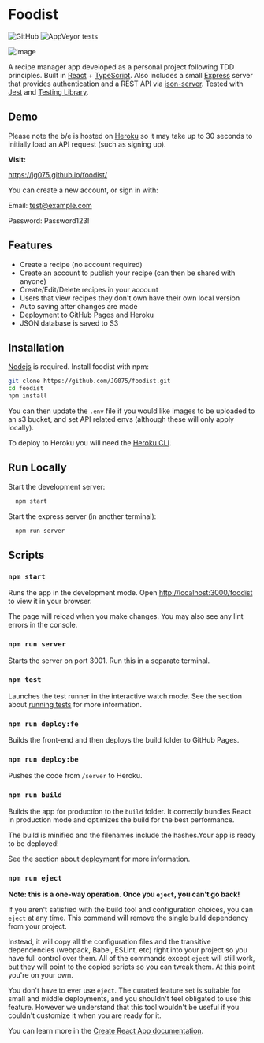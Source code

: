 # Foodist

![GitHub](https://img.shields.io/github/license/JG075/foodist?style=plastic) ![AppVeyor tests](https://img.shields.io/appveyor/tests/JG075/foodist?style=plastic)

![image](https://foodist.s3.eu-west-1.amazonaws.com/uploads/foodist.gif)

A recipe manager app developed as a personal project following TDD principles. Built in [React](https://reactjs.org/) + [TypeScript](https://www.typescriptlang.org/). Also includes a small [Express](https://expressjs.com/) server that provides authentication and a REST API via [json-server](https://github.com/typicode/json-server). Tested with [Jest](https://jestjs.io/) and [Testing Library](https://testing-library.com/).

## Demo

Please note the b/e is hosted on [Heroku](https://heroku.com/) so it may take up to 30 seconds to initially load an API request (such as signing up).

**Visit:**

https://jg075.github.io/foodist/

You can create a new account, or sign in with:

Email: test@example.com

Password: Password123!

## Features

-   Create a recipe (no account required)
-   Create an account to publish your recipe (can then be shared with anyone)
-   Create/Edit/Delete recipes in your account
-   Users that view recipes they don't own have their own local version
-   Auto saving after changes are made
-   Deployment to GitHub Pages and Heroku
-   JSON database is saved to S3

## Installation

[Nodejs](https://nodejs.org/en/) is required. Install foodist with npm:

```bash
git clone https://github.com/JG075/foodist.git
cd foodist
npm install
```

You can then update the `.env` file if you would like images to be uploaded to an s3 bucket, and set API related envs (although these will only apply locally).

To deploy to Heroku you will need the [Heroku CLI](https://devcenter.heroku.com/articles/heroku-cli).

## Run Locally

Start the development server:

```bash
  npm start
```

Start the express server (in another terminal):

```bash
  npm run server
```

## Scripts

### `npm start`

Runs the app in the development mode. Open [http://localhost:3000/foodist](http://localhost:3000/foodist) to view it in your browser.

The page will reload when you make changes. You may also see any lint errors in the console.

### `npm run server`

Starts the server on port 3001. Run this in a separate terminal.

### `npm test`

Launches the test runner in the interactive watch mode. See the section about [running tests](https://facebook.github.io/create-react-app/docs/running-tests) for more information.

### `npm run deploy:fe`

Builds the front-end and then deploys the build folder to GitHub Pages.

### `npm run deploy:be`

Pushes the code from `/server` to Heroku.

### `npm run build`

Builds the app for production to the `build` folder. It correctly bundles React in production mode and optimizes the build for the best performance.

The build is minified and the filenames include the hashes.Your app is ready to be deployed!

See the section about [deployment](https://facebook.github.io/create-react-app/docs/deployment) for more information.

### `npm run eject`

**Note: this is a one-way operation. Once you `eject`, you can't go back!**

If you aren't satisfied with the build tool and configuration choices, you can `eject` at any time. This command will remove the single build dependency from your project.

Instead, it will copy all the configuration files and the transitive dependencies (webpack, Babel, ESLint, etc) right into your project so you have full control over them. All of the commands except `eject` will still work, but they will point to the copied scripts so you can tweak them. At this point you're on your own.

You don't have to ever use `eject`. The curated feature set is suitable for small and middle deployments, and you shouldn't feel obligated to use this feature. However we understand that this tool wouldn't be useful if you couldn't customize it when you are ready for it.

You can learn more in the [Create React App documentation](https://facebook.github.io/create-react-app/docs/getting-started).
